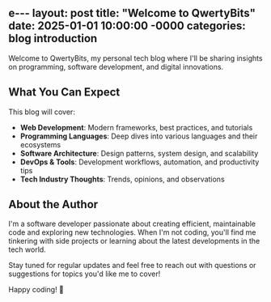 e---
layout: post
title: "Welcome to QwertyBits"
date: 2025-01-01 10:00:00 -0000
categories: blog introduction
---

Welcome to QwertyBits, my personal tech blog where I'll be sharing insights on programming, software development, and digital innovations.

## What You Can Expect

This blog will cover:

- **Web Development**: Modern frameworks, best practices, and tutorials
- **Programming Languages**: Deep dives into various languages and their ecosystems  
- **Software Architecture**: Design patterns, system design, and scalability
- **DevOps & Tools**: Development workflows, automation, and productivity tips
- **Tech Industry Thoughts**: Trends, opinions, and observations

## About the Author

I'm a software developer passionate about creating efficient, maintainable code and exploring new technologies. When I'm not coding, you'll find me tinkering with side projects or learning about the latest developments in the tech world.

Stay tuned for regular updates and feel free to reach out with questions or suggestions for topics you'd like me to cover!

Happy coding! 🚀